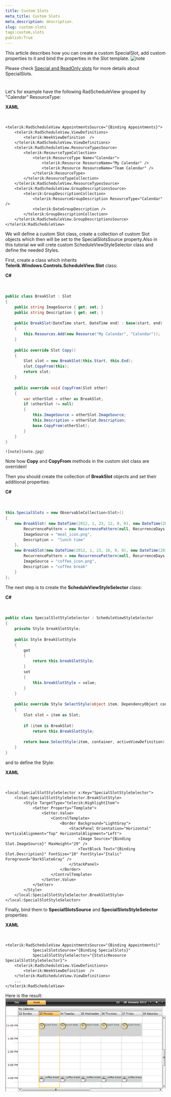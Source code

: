 ```yaml
---
title: Custom Slots
meta_title: Custom Slots
meta_description: description.
slug: custom-slots
tags:custom,slots
publish:True
---
```



This article describes how you can create a custom SpecialSlot, add custom properties to it and bind the properties in the Slot template.
    ![note](note.jpg)
    	

Please check [Special and ReadOnly slots]({{slug:special-and-readonly-slots}}) for more details about SpecialSlots.

# 

Let's for example have the following RadScheduleView grouped by "Calendar" ResourceType:


 __XAML__
    

```XAML


<telerik:RadScheduleView AppointmentsSource="{Binding Appointments}">
	<telerik:RadScheduleView.ViewDefinitions>				
		<telerik:WeekViewDefinition  />
	</telerik:RadScheduleView.ViewDefinitions>
	<telerik:RadScheduleView.ResourceTypesSource>
		<telerik:ResourceTypeCollection>
			<telerik:ResourceType Name="Calendar">
				<telerik:Resource ResourceName="My Calendar" />
				<telerik:Resource ResourceName="Team Calendar" />
			</telerik:ResourceType>
		</telerik:ResourceTypeCollection>
	</telerik:RadScheduleView.ResourceTypesSource>
	<telerik:RadScheduleView.GroupDescriptionsSource>
		<telerik:GroupDescriptionCollection>
			<telerik:ResourceGroupDescription ResourceType="Calendar" />
			<telerik:DateGroupDescription />
		</telerik:GroupDescriptionCollection>
	</telerik:RadScheduleView.GroupDescriptionsSource>
</telerik:RadScheduleView>

```



We will define a custom Slot class, create a collection of custom Slot objects which then will be set to the SpecialSlotsSource property.Also in this tutorial we will crete custom ScheduleViewStyleSelector class and define the needed Styles.

First, create a class which inherits __Telerik.Windows.Controls.ScheduleView.Slot__ class:


 __C#__
    

```C#


public class BreakSlot : Slot
{
	public string ImageSource { get; set; }
	public string Description { get; set; }

	public BreakSlot(DateTime start, DateTime end) : base(start, end)
	{
		this.Resources.Add(new Resource("My Calendar", "Calendar"));			
	}

	public override Slot Copy()
	{
		Slot slot = new BreakSlot(this.Start, this.End);
		slot.CopyFrom(this);
		return slot;
	}

	public override void CopyFrom(Slot other)
	{
		var otherSlot = other as BreakSlot;
		if (otherSlot != null)
		{
			this.ImageSource = otherSlot.ImageSource;
			this.Description = otherSlot.Description;
			base.CopyFrom(otherSlot);
		}
	}
}

```


    ![note](note.jpg)
    	

Note how __Copy__ and __CopyFrom__ methods in the custom slot class are overriden!

Then you should create the collection of __BreakSlot__ objects and set their additional properties:


 __C#__
    

```C#


this.SpecialSlots = new ObservableCollection<Slot>()
{
	new BreakSlot( new DateTime(2012, 1, 23, 12, 0, 0), new DateTime(2012, 1, 23, 13, 0, 0)) {
		RecurrencePattern = new RecurrencePattern(null, RecurrenceDays.WeekDays, RecurrenceFrequency.Weekly, 1, null, null),
		ImageSource = "meal_icon.png",
		Description =  "lunch time"
	}, 
	new BreakSlot(new DateTime(2012, 1, 23, 16, 0, 0), new DateTime(2012, 1, 23, 16, 30, 0)) {
		RecurrencePattern = new RecurrencePattern(null, RecurrenceDays.WeekDays, RecurrenceFrequency.Weekly, 1, null, null),
		ImageSource = "coffee_icon.png",
		Description = "coffee break"
	}
};

```



The next step is to create the __ScheduleViewStyleSelector__ class:


 __C#__
    

```C#


public class SpecialSlotStyleSelector : ScheduleViewStyleSelector
{
	private Style breakSlotStyle;

	public Style BreakSlotStyle
	{
		get
		{
			return this.breakSlotStyle;
		}
		set
		{
			this.breakSlotStyle = value;
		}
	}

	public override Style SelectStyle(object item, DependencyObject container, ViewDefinitionBase activeViewDefinition)
	{
		Slot slot = item as Slot;

		if (item is BreakSlot)
			return this.BreakSlotStyle;

		return base.SelectStyle(item, container, activeViewDefinition);
	}
}

```



and to define the Style:


 __XAML__
    

```XAML


<local:SpecialSlotStyleSelector x:Key="SpecialSlotStyleSelector">
	<local:SpecialSlotStyleSelector.BreakSlotStyle>
		<Style TargetType="telerik:HighlightItem">
			<Setter Property="Template">
				<Setter.Value>
					<ControlTemplate>
						<Border Background="LightGray">
							<StackPanel Orientation="Horizontal" VerticalAlignment="Top" HorizontalAlignment="Left">
								<Image Source="{Binding Slot.ImageSource}" MaxHeight="29" />
								<TextBlock Text="{Binding Slot.Description}" FontSize="10" FontStyle="Italic" Foreground="DarkSlateGray" />
							</StackPanel>
						</Border>
					</ControlTemplate>
				</Setter.Value>
			</Setter>
		</Style>
	</local:SpecialSlotStyleSelector.BreakSlotStyle>
</local:SpecialSlotStyleSelector>

```



Finally, bind them to __SpecialSlotsSource__ and __SpecialSlotsStyleSelector__ properties:


 __XAML__
    

```XAML


<telerik:RadScheduleView AppointmentsSource="{Binding Appointments}"
			SpecialSlotsSource="{Binding SpecialSlots}"
			SpecialSlotStyleSelector="{StaticResource SpecialSlotStyleSelector}">
	<telerik:RadScheduleView.ViewDefinitions>				
		<telerik:WeekViewDefinition  />
	</telerik:RadScheduleView.ViewDefinitions>
	...
</telerik:RadScheduleView>

```



Here is the result:![radscheduleview custom slots](images/radscheduleview_custom_slots.png)
